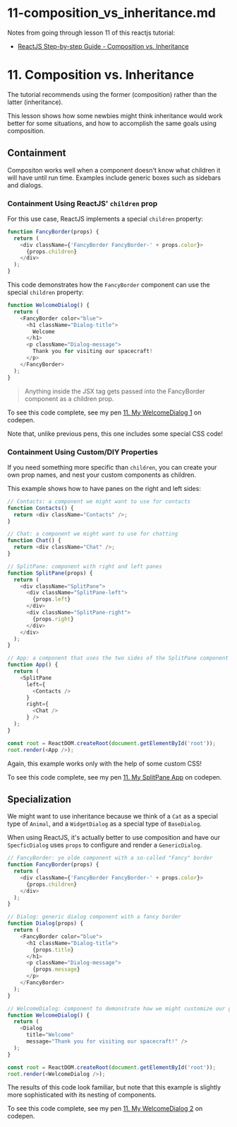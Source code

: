 
# 11-composition_vs_inheritance.md

Notes from going through lesson 11 of this reactjs tutorial:

- [ReactJS Step-by-step Guide - Composition vs. Inheritance](https://reactjs.org/docs/composition-vs-inheritance.html)

# 11. Composition vs. Inheritance

The tutorial recommends using the former (composition) rather than the latter (inheritance).

This lesson shows how some newbies might think inheritance would work better for some situations, and
how to accomplish the same goals using composition.

## Containment

Compositon works well when a component doesn't know what children it will have until run time.
Examples include generic boxes such as sidebars and dialogs.

### Containment Using ReactJS' `children` prop

For this use case, ReactJS implements a special `children` property:

```javascript
function FancyBorder(props) {
  return (
    <div className={'FancyBorder FancyBorder-' + props.color}>
      {props.children}
    </div>
  );
}
```

This code demonstrates how the `FancyBorder` component can use the special `children` property:

```javascript
function WelcomeDialog() {
  return (
    <FancyBorder color="blue">
      <h1 className="Dialog-title">
        Welcome
      </h1>
      <p className="Dialog-message">
        Thank you for visiting our spacecraft!
      </p>
    </FancyBorder>
  );
}
```

> Anything inside the <FancyBorder> JSX tag gets passed into the FancyBorder component as a children prop.

To see this code complete, see my pen
[11. My WelcomeDialog 1](https://codepen.io/tomwhartung/pen/zYLRVag?editors=0010) on codepen.

Note that, unlike previous pens, this one includes some special CSS code!

### Containment Using Custom/DIY Properties

If you need something more specific than `children`, you can create your own prop names, and nest your custom
components as children.

This example shows how to have panes on the right and left sides:

```javascript
// Contacts: a component we might want to use for contacts
function Contacts() {
  return <div className="Contacts" />;
}

// Chat: a component we might want to use for chatting
function Chat() {
  return <div className="Chat" />;
}

// SplitPane: component with right and left panes
function SplitPane(props) {
  return (
    <div className="SplitPane">
      <div className="SplitPane-left">
        {props.left}
      </div>
      <div className="SplitPane-right">
        {props.right}
      </div>
    </div>
  );
}

// App: a component that uses the two sides of the SplitPane component
function App() {
  return (
    <SplitPane
      left={
        <Contacts />
      }
      right={
        <Chat />
      } />
  );
}

const root = ReactDOM.createRoot(document.getElementById('root'));
root.render(<App />);
```

Again, this example works only with the help of some custom CSS!

To see this code complete, see my pen
[11. My SplitPane App](https://codepen.io/tomwhartung/pen/poZLzPR?editors=1010) on codepen.

## Specialization

We might want to use inheritance because we think of a `Cat` as a special type of `Animal`, and a
`WidgetDialog` as a special type of `BaseDialog`.

When using ReactJS, it's actually better to use composition and have our `SpecficDialog` uses `props`
to configure and render a `GenericDialog`.

```javascript
// FancyBorder: ye olde component with a so-called "Fancy" border
function FancyBorder(props) {
  return (
    <div className={'FancyBorder FancyBorder-' + props.color}>
      {props.children}
    </div>
  );
}

// Dialog: generic dialog component with a fancy border
function Dialog(props) {
  return (
    <FancyBorder color="blue">
      <h1 className="Dialog-title">
        {props.title}
      </h1>
      <p className="Dialog-message">
        {props.message}
      </p>
    </FancyBorder>
  );
}

// WelcomeDialog: component to demonstrate how we might customize our generic "Dialog" component
function WelcomeDialog() {
  return (
    <Dialog
      title="Welcome"
      message="Thank you for visiting our spacecraft!" />
  );
}

const root = ReactDOM.createRoot(document.getElementById('root'));
root.render(<WelcomeDialog />);
```

The results of this code look familiar, but note that this example is slightly more sophisticated with its nesting of components.

To see this code complete, see my pen
[11. My WelcomeDialog 2](https://codepen.io/tomwhartung/pen/xxJWKpJ?editors=1010) on codepen.


```javascript
```

```html
```

```javascript
```

```html
```

